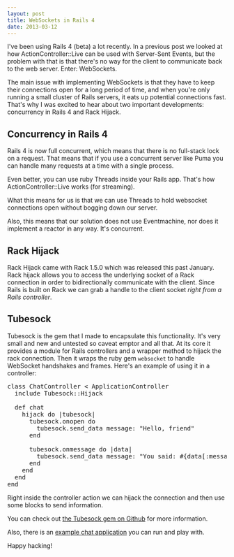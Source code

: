 ```yaml
---
layout: post
title: WebSockets in Rails 4
date: 2013-03-12
---
```


I've been using Rails 4 (beta) a lot recently. In a previous post we looked at how ActionController::Live can be used with Server-Sent Events, but the problem with that is that there's no way for the client to communicate back to the web server. Enter: WebSockets.

The main issue with implementing WebSockets is that they have to keep their connections open for a long period of time, and when you're only running a small cluster of Rails servers, it eats up potential connections fast. That's why I was excited to hear about two important developments: concurrency in Rails 4 and Rack Hijack.

## Concurrency in Rails 4

Rails 4 is now full concurrent, which means that there is no full-stack lock on a request. That means that if you use a concurrent server like Puma you can handle many requests at a time with a single process.

Even better, you can use ruby Threads inside your Rails app. That's how ActionController::Live works (for streaming).

What this means for us is that we can use Threads to hold websocket connections open without bogging down our server.

Also, this means that our solution does not use Eventmachine, nor does it implement a reactor in any way. It's concurrent.

## Rack Hijack

Rack Hijack came with Rack 1.5.0 which was released this past January. Rack hijack allows you to access the underlying socket of a Rack connection in order to bidirectionally communicate with the client. Since Rails is built on Rack we can grab a handle to the client socket *right from a Rails controller*.


## Tubesock

Tubesock is the gem that I made to encapsulate this functionality. It's very small and new and untested so caveat emptor and all that. At its core it provides a module for Rails controllers and a wrapper method to hijack the rack connection. Then it wraps the ruby gem `websocket` to handle WebSocket handshakes and frames. Here's an example of using it in a controller:

<pre class="prettyprint">
class ChatController < ApplicationController
  include Tubesock::Hijack

  def chat
    hijack do |tubesock|
      tubesock.onopen do
        tubesock.send_data message: "Hello, friend"
      end

      tubesock.onmessage do |data|
        tubesock.send_data message: "You said: #{data[:message]}"
      end
    end
  end
end
</pre>

Right inside the controller action we can hijack the connection and then use some blocks to send information.

You can check out [the Tubesock gem on Github](http://github.com/ngauthier/tubesock) for more information.

Also, there is an [example chat application](http://github.com/ngauthier/tubesock-example) you can run and play with.

Happy hacking!
